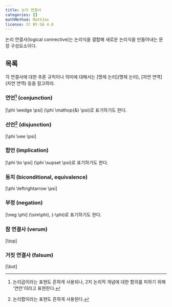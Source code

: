 ```yaml
---
title: 논리 연결사
categories: []
mathMethod: MathJax
license: CC BY-SA 4.0
---
```


논리 연결사(logical connective)는 논리식을 결합해 새로운 논리식을 만들어내는 문장 구성요소이다.

## 목록
각 연결사에 대한 추론 규칙이나 의미에 대해서는 [명제 논리](명제 논리), [자연 연역](자연 연역) 등을 참고하라.

### 연언[^1] (conjunction)
\[\phi \wedge \psi\]
\(\phi \mathop{\&} \psi\)로 표기하기도 한다.

### 선언[^2] (disjunction)
\[\phi \vee \psi\]

### 함언 (implication)
\[\phi \to \psi\]
\(\phi \supset \psi\)로 표기하기도 한다.

### 동치 (biconditional, equivalence)
\[\phi \leftrightarrow \psi\]

### 부정 (negation)
\[\neg \phi\]
\(\sim\phi\), \(-\phi\)로 표기하기도 한다.

### 참 연결사 (verum)
\[\top\]

### 거짓 연결사 (falsum)
\[\bot\]

[^1]: 논리곱이라는 표현도 흔하게 사용되나, 2치 논리적 개념에 대한 함의를 피하기 위해 '연언'이라고 표현한다.
[^2]: 논리합이라는 표현도 흔하게 사용된다.
